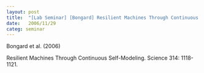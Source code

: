 ```yaml
---
layout: post
title:  "[Lab Seminar] [Bongard] Resilient Machines Through Continuous Self-Modeling"
date:   2006/11/29
categ: seminar
---
```






Bongard et al. (2006)

Resilient Machines Through Continuous Self-Modeling. Science 314: 1118-1121. 



 

